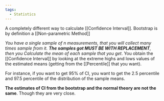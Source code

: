 ```yaml
---
tags:
  - Statistics
---
```

A completely different way to calculate [[Confidence Interval]]. Bootstrap is by definition a [[Non-parametric Method]]

*You have a single sample of n measurements, that you will collect many times sample from it. **The samples got MUST BE WITH REPLACEMENT**, then you Calculate the mean of each sample that you get*. You obtain the [[Confidence Interval]] by looking at the extreme highs and lows values of the estimated means (getting from the [[Percentile]] that you want).

For instance, if you want to get 95% of CI, you want to get the 2.5 percentile and 97.5 percentile of the distribution of the sample means.

**The estimates of CI from the bootstrap and the normal theory are not the same**. Though they are very close.